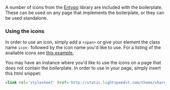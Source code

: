 A number of icons from the [Entypo](http://www.entypo.com/) library are included with the boilerplate. These can be used on any page that implements the boilerplate, or they can be used standalone.

### Using the icons
In order to use an icon, simply add a `<span>` or give your element the class name `icon-` followed by the icon name you'd like to use. For a listing of the available icons see [this example.](http://codepen.io/lsvt-casey/pen/yxnaf)

You may have an instance where you'd like to use the icons on a page that does not contain the boilerplate. In order to use in your page, simply insert this html snippet:
```html
<link rel='stylesheet' href='http://static.lightspeedvt.com/theme/shared/icons.css'>
```